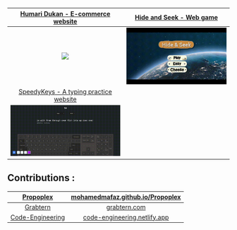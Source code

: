
<!--<p align="center" style="display:flex,align-items:center">
  <a href = "https://www.linkedin.com/in/arpittyagirocks/" target="_blank"><img src="https://img.icons8.com/fluent/48/000000/linkedin.png"/></a>
  <a href = "https://www.instagram.com/arpittyagirocks/" target="_blank"><img src="https://img.icons8.com/fluent/48/000000/instagram-new.png"/></a>
  <a href = "https://www.hackerrank.com/arpittyagirocks" target="_blank">
  <img src="https://hrcdn.net/fcore/assets/favicon-ddc852f75a.png" height="40px"/></a>  
  https://github.com/NageshMandal/Engineering-Notes-Website
</p>-->

| [Humari Dukan - E-commerce website](https://github.com/arpittyagirocks/Humari-Dukan)  |  [Hide and Seek - Web game](https://github.com/arpittyagirocks/HideandSeek)   |
| :--------------------------:       | :-------------------------: |
| <img src="Humaridukan.gif" width="400px">        | <img src="HideandSeek.gif" width="400px">        |
|[SpeedyKeys - A typing practice website](https://github.com/arpittyagi102/speedykeys)|
| <img src="SpeedyKeys.gif" width="400px">

## Contributions :
| [Propoplex](https://github.com/MohamedMafaz/Propoplex) | [mohamedmafaz.github.io/Propoplex](https://mohamedmafaz.github.io/Propoplex/) |
| :--------------------------:       | :-------------------------: |
| [Grabtern](https://github.com/anmode/grabtern-frontend) | [grabtern.com](https://grabtern.com/) |
| [Code-Engineering](https://github.com/NageshMandal/Engineering-Notes-Website) | [code-engineering.netlify.app](https://code-engineering.netlify.app/) |
